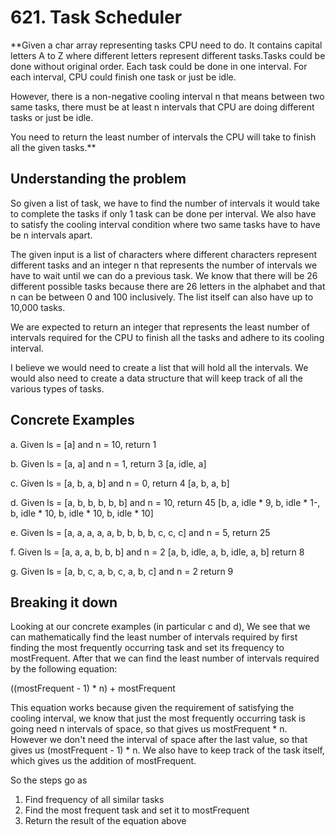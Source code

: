 # 621. Task Scheduler #

**Given a char array representing tasks CPU need to do. It contains capital letters A to Z where different letters represent different tasks.Tasks could be done without original order. Each task could be done in one interval. For each interval, CPU could finish one task or just be idle.

However, there is a non-negative cooling interval n that means between two same tasks, there must be at least n intervals that CPU are doing different tasks or just be idle.

You need to return the least number of intervals the CPU will take to finish all the given tasks.**

## Understanding the problem ##

So given a list of task, we have to find the number of intervals it would take to complete the tasks if only 1 task can be done per interval. We also have to satisfy the cooling interval condition where two same tasks have to have be n intervals apart.

The given input is a list of characters where different characters represent different tasks and an integer n that represents the number of intervals we have to wait until we can do a previous task. We know that there will be 26 different possible tasks because there are 26 letters in the alphabet and that n can be between 0 and 100 inclusively. The list itself can also have up to 10,000 tasks.

We are expected to return an integer that represents the least number of intervals required for the CPU to finish all the tasks and adhere to its cooling interval.

I believe we would need to create a list that will hold all the intervals. We would also need to create a data structure that will keep track of all the various types of tasks.

## Concrete Examples ##

a. Given ls = [a] and n = 10, return 1

b. Given ls = [a, a] and n = 1, return 3
[a, idle, a]

c. Given ls = [a, b, a, b] and n = 0, return 4
[a, b, a, b]

d. Given ls = [a, b, b, b, b, b] and n = 10, return 45
[b, a, idle * 9, b, idle * 1-,
 b, idle * 10, b, idle * 10,
 b, idle * 10]

 e. Given ls = [a, a, a, a, a, b, b, b, b, c, c, c] and n = 5, return 25

 f. Given ls = [a, a, a, b, b, b] and n = 2
 [a, b, idle, a, b, idle, a, b]
 return 8

 g. Given ls = [a, b, c, a, b, c, a, b, c] and n = 2
return 9

## Breaking it down ##

Looking at our concrete examples (in particular c and d), We see that we can mathematically find the least number of intervals required by first finding the most frequently occurring task and set its frequency to mostFrequent. After that we can find the least number of intervals required by the following equation:

((mostFrequent - 1) * n) + mostFrequent

This equation works because given the requirement of satisfying the cooling interval, we know that just the most frequently occurring task is going need n intervals of space, so that gives us mostFrequent * n. However we don't need the interval of space after the last value, so that gives us (mostFrequent - 1) * n. We also have to keep track of the task itself, which gives us the addition of mostFrequent.

So the steps go as

1. Find frequency of all similar tasks
2. Find the most frequent task and set it to mostFrequent
3. Return the result of the equation above
